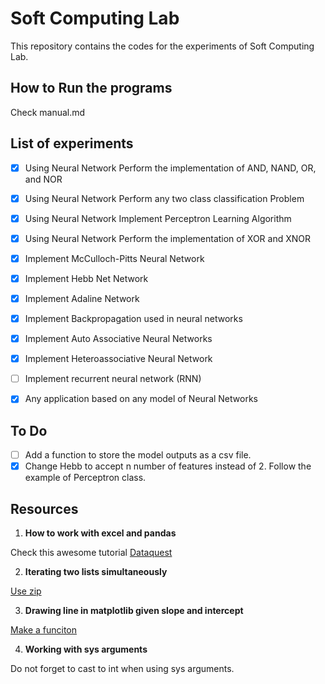 # Soft Computing Lab

This repository contains the codes for the experiments of Soft Computing Lab.  

## How to Run the programs

Check manual.md

## List of experiments

- [x] Using Neural Network Perform the implementation of AND, NAND, OR, and NOR

- [x] Using Neural Network Perform any two class classification Problem

- [x] Using Neural Network Implement Perceptron Learning Algorithm

- [x] Using Neural Network Perform the implementation of XOR and XNOR

- [x] Implement McCulloch-Pitts Neural Network

- [x] Implement Hebb Net Network

- [x] Implement Adaline Network

- [x] Implement Backpropagation used in  neural networks

- [x] Implement Auto Associative Neural Networks

- [x] Implement Heteroassociative Neural Network

- [ ] Implement recurrent neural network (RNN)

- [x] Any application based on any model of Neural Networks

## To Do

- [ ] Add a function to store the model outputs as a csv file.
- [x] Change Hebb to accept n number of features instead of 2. Follow the example of Perceptron class.

## Resources

1. **How to work with excel and pandas**

Check this awesome tutorial [Dataquest](https://www.dataquest.io/blog/excel-and-pandas/)

2. **Iterating two lists simultaneously**

[Use zip](https://stackoverflow.com/questions/1663807/how-to-iterate-through-two-lists-in-parallel)

3. **Drawing line in matplotlib given slope and intercept**

[Make a funciton](https://stackoverflow.com/questions/7941226/how-to-add-line-based-on-slope-and-intercept-in-matplotlib)

4. **Working with sys arguments**

Do not forget to cast to int when using sys arguments.
